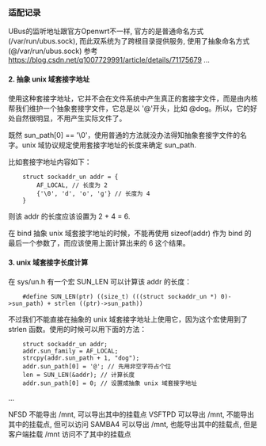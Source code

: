 ### 适配记录

UBus的监听地址跟官方Openwrt不一样, 官方的是普通命名方式(/var/run/ubus.sock), 而此双系统为了跨根目录提供服务, 使用了抽象命名方式(@/var/run/ubus.sock)
参考 https://blog.csdn.net/q1007729991/article/details/71175679
...
#### 2. 抽象 unix 域套接字地址
使用这种套接字地址，它并不会在文件系统中产生真正的套接字文件，而是由内核帮我们维护一个抽象套接字文件，它总是以 '@'开头，比如 @dog。所以，它的好处自然很明显，不用产生实际文件了。

既然 sun_path[0] == '\0'，使用普通的方法就没办法得知抽象套接字文件的名字。unix 域协议规定使用套接字地址的长度来确定 sun_path.

比如套接字地址内容如下：
```
    struct sockaddr_un addr = {
        AF_LOCAL, // 长度为 2
        {'\0', 'd', 'o', 'g'} // 长度为 4
    }
```
则该 addr 的长度应该设置为 2 + 4 = 6.

在 bind 抽象 unix 域套接字地址的时候，不能再使用 sizeof(addr) 作为 bind 的最后一个参数了，而应该使用上面计算出来的 6 这个结果。

#### 3. unix 域套接字长度计算
在 sys/un.h 有一个宏 SUN_LEN 可以计算该 addr 的长度：
```
    #define SUN_LEN(ptr) ((size_t) (((struct sockaddr_un *) 0)->sun_path) + strlen ((ptr)->sun_path))
```

不过我们不能直接在抽象的 unix 域套接字地址上使用它，因为这个宏使用到了 strlen 函数。使用的时候可以用下面的方法：
```
    struct sockaddr_un addr;
    addr.sun_family = AF_LOCAL;
    strcpy(addr.sun_path + 1, "dog");
    addr.sun_path[0] = '@'; // 先用非空字符占个位
    len = SUN_LEN(&addr); // 计算长度
    addr.sun_path[0] = 0; // 设置成抽象 unix 域套接字地址
```
...

NFSD 不能导出 /mnt, 可以导出其中的挂载点
VSFTPD 可以导出 /mnt, 不能导出其中的挂载点, 但可以访问
SAMBA4 可以导出 /mnt, 也能导出其中的挂载点, 但是客户端挂载 /mnt 访问不了其中的挂载点
